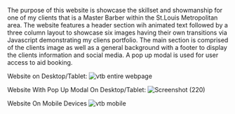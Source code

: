 The purpose of this website is showcase the skillset and showmanship for one of my clients that is a Master Barber within the St.Louis Metropolitan area. 
The website features a header section wih animated text followed by a three column layout to showcase six images having their own transitions via Javascript demonstrating my cliens portfolio.
The main section is comprised of the clients image as well as a general background with a footer to display the clients information and social media.
A pop up modal is used for user access to aid booking. 

Website on Desktop/Tablet:
![vtb entire webpage](https://github.com/user-attachments/assets/81732dcb-0b6e-4a12-9739-ef1f52f332bc)

Website With Pop Up Modal On Desktop/Tablet:
![Screenshot (220)](https://github.com/user-attachments/assets/d34b5218-57a7-4577-98ca-8de004ca3a71)

Website On Mobile Devices
![vtb mobile](https://github.com/user-attachments/assets/2a8a971a-416f-4cd7-a661-1f540a60f916)




